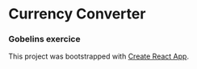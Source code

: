 # Currency Converter

### Gobelins exercice

This project was bootstrapped with [Create React App](https://github.com/facebook/create-react-app).
